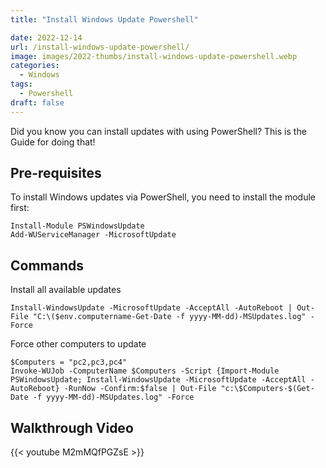 ```yaml
---
title: "Install Windows Update Powershell"

date: 2022-12-14
url: /install-windows-update-powershell/
image: images/2022-thumbs/install-windows-update-powershell.webp
categories:
  - Windows
tags:
  - Powershell
draft: false
---
```

Did you know you can install updates with using PowerShell? This is the Guide for doing that!
<!--more-->

## Pre-requisites

To install Windows updates via PowerShell, you need to install the module first:

```
Install-Module PSWindowsUpdate
Add-WUServiceManager -MicrosoftUpdate
```

## Commands

Install all available updates

```
Install-WindowsUpdate -MicrosoftUpdate -AcceptAll -AutoReboot | Out-File "C:\($env.computername-Get-Date -f yyyy-MM-dd)-MSUpdates.log" -Force
```

Force other computers to update

```
$Computers = "pc2,pc3,pc4"
Invoke-WUJob -ComputerName $Computers -Script {Import-Module PSWindowsUpdate; Install-WindowsUpdate -MicrosoftUpdate -AcceptAll -AutoReboot} -RunNow -Confirm:$false | Out-File "c:\$Computers-$(Get-Date -f yyyy-MM-dd)-MSUpdates.log" -Force
```

## Walkthrough Video

{{< youtube M2mMQfPGZsE >}}
